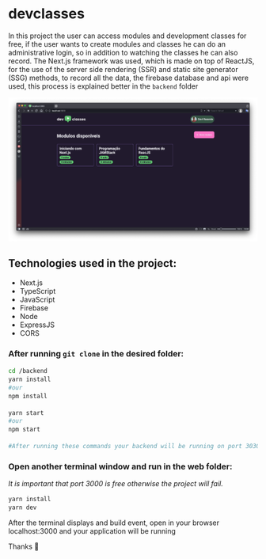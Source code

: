 # devclasses
In this project the user can access modules and development classes for free, if the user wants to create modules and classes he can do an administrative login, so in addition to watching the classes he can also record.
The Next.js framework was used, which is made on top of ReactJS, for the use of the server side rendering (SSR) and static site generator (SSG) methods, to record all the data, the firebase database and api were used, this process is explained better in the `backend` folder

<p align="center">
  <img alt="Preview" src="https://raw.githubusercontent.com/DAVI-REZENDE/devclasses/master/assets/preview-home.png" />
</p>

## Technologies used in the project:

- Next.js
- TypeScript
- JavaScript
- Firebase
- Node
- ExpressJS
- CORS

### After running `git clone` in the desired folder:

```bash
cd /backend
yarn install
#our
npm install

yarn start
#our
npm start

#After running these commands your backend will be running on port 3030

```

### Open another terminal window and run in the web folder:
_It is important that port 3000 is free otherwise the project will fail._

```bash
yarn install
yarn dev
```

After the terminal displays and build event, open in your browser localhost:3000 and your application will be running

Thanks 👋